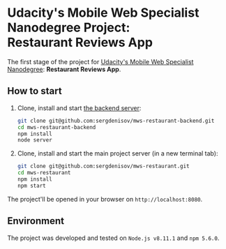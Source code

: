# Udacity's Mobile Web Specialist Nanodegree Project: <br> Restaurant Reviews App

The first stage of the project for [Udacity's Mobile Web Specialist Nanodegree](https://www.udacity.com/course/mobile-web-specialist-nanodegree--nd024): **Restaurant Reviews App**.

## How to start

1. Clone, install and start [the backend server](https://github.com/sergdenisov/mws-restaurant-backend):
    ```bash
    git clone git@github.com:sergdenisov/mws-restaurant-backend.git
    cd mws-restaurant-backend
    npm install
    node server
    ```
2. Clone, install and start the main project server (in a new terminal tab):
    ```bash
    git clone git@github.com:sergdenisov/mws-restaurant.git
    cd mws-restaurant
    npm install
    npm start
    ```

The project'll be opened in your browser on `http://localhost:8080`.

## Environment

The project was developed and tested on `Node.js v8.11.1` and `npm 5.6.0`.
